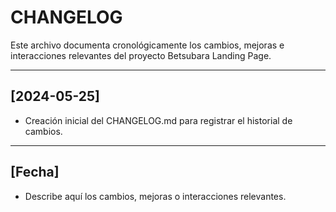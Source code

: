 # CHANGELOG

Este archivo documenta cronológicamente los cambios, mejoras e interacciones relevantes del proyecto Betsubara Landing Page.

---

## [2024-05-25]
- Creación inicial del CHANGELOG.md para registrar el historial de cambios.

---

## [Fecha]
- Describe aquí los cambios, mejoras o interacciones relevantes.